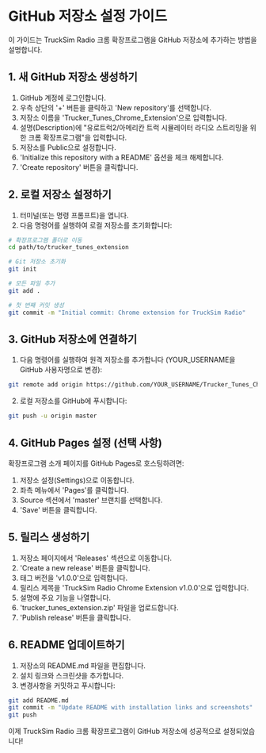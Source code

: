 # GitHub 저장소 설정 가이드

이 가이드는 TruckSim Radio 크롬 확장프로그램을 GitHub 저장소에 추가하는 방법을 설명합니다.

## 1. 새 GitHub 저장소 생성하기

1. GitHub 계정에 로그인합니다.
2. 우측 상단의 '+' 버튼을 클릭하고 'New repository'를 선택합니다.
3. 저장소 이름을 'Trucker_Tunes_Chrome_Extension'으로 입력합니다.
4. 설명(Description)에 "유로트럭2/아메리칸 트럭 시뮬레이터 라디오 스트리밍을 위한 크롬 확장프로그램"을 입력합니다.
5. 저장소를 Public으로 설정합니다.
6. 'Initialize this repository with a README' 옵션을 체크 해제합니다.
7. 'Create repository' 버튼을 클릭합니다.

## 2. 로컬 저장소 설정하기

1. 터미널(또는 명령 프롬프트)을 엽니다.
2. 다음 명령어를 실행하여 로컬 저장소를 초기화합니다:

```bash
# 확장프로그램 폴더로 이동
cd path/to/trucker_tunes_extension

# Git 저장소 초기화
git init

# 모든 파일 추가
git add .

# 첫 번째 커밋 생성
git commit -m "Initial commit: Chrome extension for TruckSim Radio"
```

## 3. GitHub 저장소에 연결하기

1. 다음 명령어를 실행하여 원격 저장소를 추가합니다 (YOUR_USERNAME을 GitHub 사용자명으로 변경):

```bash
git remote add origin https://github.com/YOUR_USERNAME/Trucker_Tunes_Chrome_Extension.git
```

2. 로컬 저장소를 GitHub에 푸시합니다:

```bash
git push -u origin master
```

## 4. GitHub Pages 설정 (선택 사항)

확장프로그램 소개 페이지를 GitHub Pages로 호스팅하려면:

1. 저장소 설정(Settings)으로 이동합니다.
2. 좌측 메뉴에서 'Pages'를 클릭합니다.
3. Source 섹션에서 'master' 브랜치를 선택합니다.
4. 'Save' 버튼을 클릭합니다.

## 5. 릴리스 생성하기

1. 저장소 페이지에서 'Releases' 섹션으로 이동합니다.
2. 'Create a new release' 버튼을 클릭합니다.
3. 태그 버전을 'v1.0.0'으로 입력합니다.
4. 릴리스 제목을 'TruckSim Radio Chrome Extension v1.0.0'으로 입력합니다.
5. 설명에 주요 기능을 나열합니다.
6. 'trucker_tunes_extension.zip' 파일을 업로드합니다.
7. 'Publish release' 버튼을 클릭합니다.

## 6. README 업데이트하기

1. 저장소의 README.md 파일을 편집합니다.
2. 설치 링크와 스크린샷을 추가합니다.
3. 변경사항을 커밋하고 푸시합니다:

```bash
git add README.md
git commit -m "Update README with installation links and screenshots"
git push
```

이제 TruckSim Radio 크롬 확장프로그램이 GitHub 저장소에 성공적으로 설정되었습니다!
